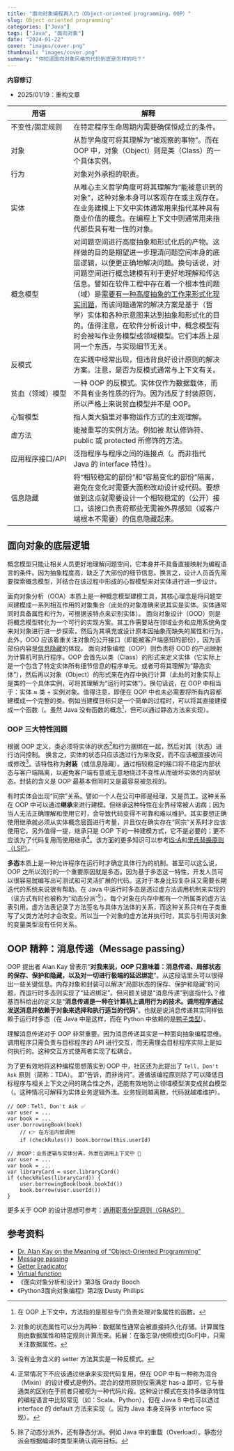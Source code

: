```yaml
---
title: "面向对象编程再入门（Object-oriented programming，OOP）"
slug: Object oriented programming"
categories: ["Java"]
tags: ["Java", "面向对象"]
date: "2024-01-22"
cover: "images/cover.png"
thumbnail: "images/cover.png"
summary: "你知道面向对象风格的代码到底是怎样的吗？"
---
```


<b>内容修订</b>
- 2025/01/19：重构文章

| 用语 <div style="width:8em"> | 解释 |
| ----------- | ----------- |
| 不变性/固定规则 | 在特定程序生命周期内需要确保恒成立的条件。 |
| 对象 | 从哲学角度可将其理解为“被观察的事物”。而在 OOP 中，对象（Object）则是类（Class）的一个具体实例。|
| 行为 | 对象对外承担的职责。|
| 实体 | 从唯心主义哲学角度可将其理解为“能被意识到的对象”，这种对象本身可以客观存在或主观存在。在业务建模上下文中实体通常用来指代某种具有商业价值的概念。在编程上下文中则通常用来指代那些具有唯一性的对象。|
| 概念模型 | 对问题空间进行高度抽象和形式化后的产物。这样做的目的是期望进一步理清问题空间本身的底层逻辑，以便更正确地解决问题。换句话说，对问题空间进行概念建模有利于更好地理解和传达信息。譬如在软件工程中存在着一个根本性问题（域）是<u>需要有一种高度抽象的工作来形式化现实问题</u>，而该问题通常的解决方案是基于（哲学）实体和各种示意图来达到抽象和形式化的目的。值得注意，在软件分析设计中，概念模型有时会被叫作业务模型或领域模型。它们本质上是同一个东西，与实现细节无关。|
| 反模式 | 在实践中经常出现，但违背良好设计原则的解决方案。注意，是否为反模式通常与上下文有关。| 
| 贫血（领域）模型 | 一种 OOP 的反模式。实体仅作为数据载体，而不具有业务性质的行为。因为违反了封装原则，所以严格上来说贫血模型并不是 OOP。 |
| 心智模型 | 指人类大脑里对事物运作方式的主观理解。|
| 虚方法 | 能被重写的实例方法。例如被 默认修饰符、public 或 protected 所修饰的方法。|
| 应用程序接口/API | 泛指程序与程序之间的连接点（。而非指代 Java 的 interface 特性）。|
| 信息隐藏 | 将“相较稳定的部份”和“容易变化的部份”隔离，避免在变化时需要大面积改动设计或代码。要想做到这点就需要设计一个相较稳定的（公开）接口，该接口负责将那些无需被外界感知（或客户端根本不需要）的信息隐藏起来。|


## 面向对象的底层逻辑

概念模型只能让相关人员更好地理解问题空间，它本身并不具备直接映射为编程语言的条件。因为抽象程度高，缺乏了大部份的细节信息。换言之，设计人员首先需要探索概念模型，并结合在该过程中形成的心智模型来对实体进行进一步设计。

面向对象分析（OOA）本质上是一种概念模型建模工具，其核心理念是将问题空间建模成一系列相互作用的对象集合（此处的对象准确来说其实是实体。实体通常同时具备属性和行为，可根据该特点来识别实体）。
面向对象设计（OOD）则是将概念模型转化为一个可行的实现方案。其工作需要站在领域业务和应用系统角度来对对象进行进一步探索，然后为其填充或设计原本因抽象而缺失的属性和行为。此外，OOD 应该着重关注对象的公开接口（即能被客户端感知的部份），因为该部份内容是[信息隐藏](https://en.m.wikipedia.org/wiki/Information_hiding)的体现。
面向对象编程（OOP）则负责将 OOD 的产出映射为计算机可执行程序。OOP 会首先以类（Class）的形式来定义实体（它实际上是一个包含了特定实体所有细节信息的程序单元。或者可将其理解为“静态实体”），然后再以对象（Object）的形式来在内存中执行计算（此处的对象实际上是类的一个具体实例，可将其理解为“运行时实体”）。换句话说，在 OOP 中相当于：实体 ≈ 类 + 实例对象。值得注意，即便在 OOP 中也未必需要将所有内容都建模成一个完整的类。例如当建模目标只是一个简单的过程时，可以将其直接建模成一个函数（。虽然 Java 没有函数的概念[^1]，但可以通过静态方法来实现）。

### OOP 三大特性回顾

根据 OOP 定义，类必须将实体的状态[^2]和行为捆绑在一起，然后对其（状态）进行访问控制。
换言之，实体的状态只应该透过行为来改变，而不应该被直接访问或修改[^3]。该特性称为**封装**（或信息隐藏）。通过相较稳定的接口将不稳定内部状态与客户端隔离，以避免客户端有意或无意地绕过不变性从而破坏实体的内部状态。封装的含义是 OOP 最基本但同时又是最容易被忽视的。

有时实体会出现“同宗”关系。譬如一个人在公司中即是经理，又是员工。这种关系在 OOP 中可以通过**继承**来进行建模。但继承这种特性在业界经常被人诟病；因为当人无法正确理解和使用它时，会导致代码变得不可靠和难以维护。其实要想正确使用继承就必须从实体概念层面进行考量，并且仅在确实存在“同宗”关系时才应该使用它。另外值得一提，继承只是 OOP 下的一种建模方式，它不是必要的；更不应该为了代码复用而使用继承[^4]。该方面的更多知识可以参考[IS-A](https://en.wikipedia.org/wiki/Is-a)和[里氏替换原则（LSP）](https://en.wikipedia.org/wiki/Liskov_substitution_principle)。

**多态**本质上是一种允许程序在运行时才确定具体行为的机制。甚至可以这么说，OOP 之所以流行的一个重要原因就是多态。因为基于多态这一特性，开发人员可以很容易就编写出可测试和可灵活扩展的代码。这对于本身比较复杂且又需要长期迭代的系统来说很有帮助。在 Java 中运行时多态是透过虚方法调用机制来实现的（该方式有时也被称为“动态分派”[^5]）。每个对象在内存中都有一个所属类的虚方法表引用。虚方法表记录了方法签名与具体方法体的关系，而这种关系只有在子类重写了父类方法时才会改变。所以当一个对象的虚方法并执行时，其实与引用该对象的变量类型没有任何关系。

## OOP 精粹：消息传递（Message passing）

OOP 提出者 Alan Kay 曾表示“**对我来说，OOP 只意味着：消息传递、局部状态的保存、保护和隐藏，以及对一切进行极端的延迟绑定**”。从这段话里头可以很得出一些关键信息。内存对象和封装可以解决“局部状态的保存、保护和隐藏”的问题，而运行时多态则实现了“延迟绑定”。但问题关键是“消息传递”到底指什么？维基百科给出的定义是“**消息传递是一种在计算机上调用行为的技术。调用程序通过发送消息并依赖于对象来选择和执行适当的代码**”。也就是说消息传递其实同样依赖于运行时多态（在 Java 中是这样，而在 Python 中依赖的是[鸭子类型](https://zh.wikipedia.org/wiki/%E9%B8%AD%E5%AD%90%E7%B1%BB%E5%9E%8B)）。

理解消息传递对于 OOP 非常重要。因为消息传递其实是一种面向抽象编程思维。调用程序只需负责与目标程序的 API 进行交互，而无需理会目标程序实际上是如何执行的。这种交互方式使两者实现了松耦合。

为了更有效地将这种编程思想落实到 OOP 中，社区还为此提出了 `Tell, Don't Ask` 原则（简称：TDA）。
即“告诉，而非询问”。遵循该编程原则除了可以降低目标程序与相关上下文之间的耦合性之外，还能有效地防止领域模型演变成贫血模型（。这种情况可解释为实体业务逻辑外泄。业务规则越离散，代码就越难维护）。
```
// OOP：Tell, Don't Ask ✅
var user = ...
var book = ...
user.borrowingBook(book) 
    // 👉 在方法内部调用
    if (checkRules()) book.borrow(this.userId)

// 非OOP：业务逻辑与实体分离，外泄在调用上下文中 🙅
var user = ...
var book = ...
var libraryCard = user.libraryCard()
if (checkRules(libraryCard)) {
    user.borrowingBook(book.bookId())
    book.borrow(user.userId())
}
```
更多关于 OOP 的设计思想可参考：[通用职责分配原则（GRASP）](https://en.wikipedia.org/wiki/GRASP_(object-oriented_design))

## 参考资料
- [Dr. Alan Kay on the Meaning of “Object-Oriented Programming”](https://userpage.fu-berlin.de/~ram/pub/pub_jf47ht81Ht/doc_kay_oop_en)
- [Message passing](https://en.m.wikipedia.org/wiki/Message_passing)
- [Getter Eradicator](https://martinfowler.com/bliki/GetterEradicator.html)
- [Virtual function](https://en.wikipedia.org/wiki/Virtual_function)
- 《面向对象分析和设计》第3版 Grady Booch
- 《Python3面向对象编程》第2版 Dusty Phillips

[^1]: 在 OOP 上下文中，方法指的是那些专门负责处理对象属性的函数。
[^2]: 对象的状态属性可以分为两种：数据属性通常会被直接持久化存储。计算属性则由数据属性和特定规则计算而来。拓展：在备忘录/快照模式[GoF]中，只需关注数据属性。
[^3]: 没有业务含义的 setter 方法其实是一种反模式。
[^4]: 正常情况下不应该通过继承来实现代码复用，但在 OOP 中有一种称为混合（Mixin）的设计模式是例外。混合的使用原则仅需满足 has-a 即可，它与普通类的区别在于前者只被视为一种代码片段。这种设计模式在支持多继承特性的编程语言中比较常见（如：Scala、Python），但在 Java 8 中也可以透过 interface 的 default 方法来实现（。因为 Java 本身支持多 interface 实现）。
[^5]: 除了动态分派外，还有静态分派。例如 Java 中的重载（Overload）。静态分派会根据编译时类型来确认调用目标。